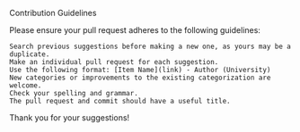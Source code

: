Contribution Guidelines

Please ensure your pull request adheres to the following guidelines:

    Search previous suggestions before making a new one, as yours may be a duplicate.
    Make an individual pull request for each suggestion.
    Use the following format: [Item Name](link) - Author (University)
    New categories or improvements to the existing categorization are welcome.
    Check your spelling and grammar.
    The pull request and commit should have a useful title.

Thank you for your suggestions!
